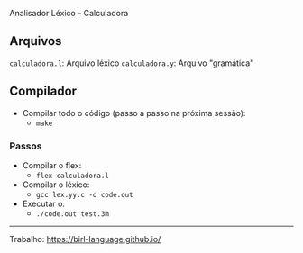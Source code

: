 Analisador Léxico - Calculadora

## Arquivos

`calculadora.l`: Arquivo léxico
`calculadora.y`: Arquivo "gramática"

## Compilador

- Compilar todo o código (passo a passo na próxima sessão):
  - `make`

### Passos

- Compilar o flex:
  - `flex calculadora.l`
- Compilar o léxico:
  - `gcc lex.yy.c -o code.out`
- Executar o:
  - `./code.out test.3m`

---

Trabalho: https://birl-language.github.io/
